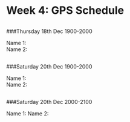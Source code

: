 # Week 4: GPS Schedule
##

###Thursday 18th Dec 1900-2000

Name 1:  
Name 2:  

##

###Saturday 20th Dec 1900-2000

Name 1:  
Name 2:  

##


###Saturday 20th Dec 2000-2100

Name 1:
Name 2:  

##

